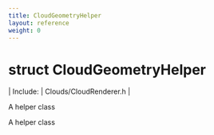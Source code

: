 ```yaml
---
title: CloudGeometryHelper
layout: reference
weight: 0
---
```

struct CloudGeometryHelper
===

| Include: | Clouds/CloudRenderer.h |

A helper class
  



A helper class
  

